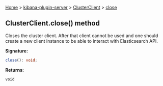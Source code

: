 [Home](./index) &gt; [kibana-plugin-server](./kibana-plugin-server.md) &gt; [ClusterClient](./kibana-plugin-server.clusterclient.md) &gt; [close](./kibana-plugin-server.clusterclient.close.md)

## ClusterClient.close() method

Closes the cluster client. After that client cannot be used and one should create a new client instance to be able to interact with Elasticsearch API.

<b>Signature:</b>

```typescript
close(): void;
```
<b>Returns:</b>

`void`

